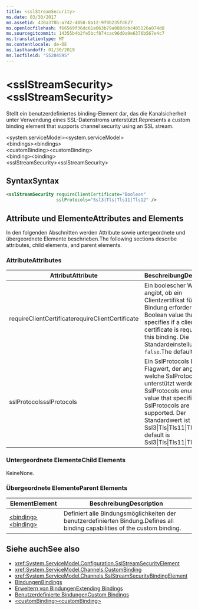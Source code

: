 ```yaml
---
title: <sslStreamSecurity>
ms.date: 03/30/2017
ms.assetid: 430a378b-a742-4858-8a12-9f9b235fd627
ms.openlocfilehash: f66569f36dc61a063b79a088dcbc405126a074d8
ms.sourcegitcommit: 14355b4b2fe5bcf874cac96d0a9e6376b567e4c7
ms.translationtype: MT
ms.contentlocale: de-DE
ms.lasthandoff: 01/30/2019
ms.locfileid: "55284595"
---
```

# <a name="sslstreamsecurity"></a><span data-ttu-id="002e4-101">\<sslStreamSecurity></span><span class="sxs-lookup"><span data-stu-id="002e4-101">\<sslStreamSecurity></span></span>
<span data-ttu-id="002e4-102">Stellt ein benutzerdefiniertes binding-Element dar, das die Kanalsicherheit unter Verwendung eines SSL-Datenstroms unterstützt.</span><span class="sxs-lookup"><span data-stu-id="002e4-102">Represents a custom binding element that supports channel security using an SSL stream.</span></span>  
  
 <span data-ttu-id="002e4-103">\<system.serviceModel></span><span class="sxs-lookup"><span data-stu-id="002e4-103">\<system.serviceModel></span></span>  
<span data-ttu-id="002e4-104">\<bindings></span><span class="sxs-lookup"><span data-stu-id="002e4-104">\<bindings></span></span>  
<span data-ttu-id="002e4-105">\<customBinding></span><span class="sxs-lookup"><span data-stu-id="002e4-105">\<customBinding></span></span>  
<span data-ttu-id="002e4-106">\<binding></span><span class="sxs-lookup"><span data-stu-id="002e4-106">\<binding></span></span>  
<span data-ttu-id="002e4-107">\<sslStreamSecurity></span><span class="sxs-lookup"><span data-stu-id="002e4-107">\<sslStreamSecurity></span></span>  
  
## <a name="syntax"></a><span data-ttu-id="002e4-108">Syntax</span><span class="sxs-lookup"><span data-stu-id="002e4-108">Syntax</span></span>  
  
```xml  
<sslStreamSecurity requireClientCertificate="Boolean"
                   sslProtocols="Ssl3|Tls|Tls11|Tls12" />
```  
  
## <a name="attributes-and-elements"></a><span data-ttu-id="002e4-109">Attribute und Elemente</span><span class="sxs-lookup"><span data-stu-id="002e4-109">Attributes and Elements</span></span>  
 <span data-ttu-id="002e4-110">In den folgenden Abschnitten werden Attribute sowie untergeordnete und übergeordnete Elemente beschrieben.</span><span class="sxs-lookup"><span data-stu-id="002e4-110">The following sections describe attributes, child elements, and parent elements.</span></span>  
  
### <a name="attributes"></a><span data-ttu-id="002e4-111">Attribute</span><span class="sxs-lookup"><span data-stu-id="002e4-111">Attributes</span></span>  
  
|<span data-ttu-id="002e4-112">Attribut</span><span class="sxs-lookup"><span data-stu-id="002e4-112">Attribute</span></span>|<span data-ttu-id="002e4-113">Beschreibung</span><span class="sxs-lookup"><span data-stu-id="002e4-113">Description</span></span>|  
|---------------|-----------------|  
|<span data-ttu-id="002e4-114">requireClientCertificate</span><span class="sxs-lookup"><span data-stu-id="002e4-114">requireClientCertificate</span></span>|<span data-ttu-id="002e4-115">Ein boolescher Wert, der angibt, ob ein Clientzertifikat für diese Bindung erforderlich ist.</span><span class="sxs-lookup"><span data-stu-id="002e4-115">A Boolean value that specifies if a client certificate is required for this binding.</span></span> <span data-ttu-id="002e4-116">Die Standardeinstellung ist `false`.</span><span class="sxs-lookup"><span data-stu-id="002e4-116">The default is `false`.</span></span>|  
|<span data-ttu-id="002e4-117">sslProtocols</span><span class="sxs-lookup"><span data-stu-id="002e4-117">sslProtocols</span></span>|<span data-ttu-id="002e4-118">Ein SslProtocols Enum-Flagwert, der angibt, welche SslProtocols unterstützt werden.</span><span class="sxs-lookup"><span data-stu-id="002e4-118">A SslProtocols enum flag value that specifies which SslProtocols are supported.</span></span> <span data-ttu-id="002e4-119">Der Standardwert ist Ssl3&#124;Tls&#124;Tls11&#124;Tls12.</span><span class="sxs-lookup"><span data-stu-id="002e4-119">The default is Ssl3&#124;Tls&#124;Tls11&#124;Tls12.</span></span>|  
  
### <a name="child-elements"></a><span data-ttu-id="002e4-120">Untergeordnete Elemente</span><span class="sxs-lookup"><span data-stu-id="002e4-120">Child Elements</span></span>  
 <span data-ttu-id="002e4-121">Keine</span><span class="sxs-lookup"><span data-stu-id="002e4-121">None.</span></span>  
  
### <a name="parent-elements"></a><span data-ttu-id="002e4-122">Übergeordnete Elemente</span><span class="sxs-lookup"><span data-stu-id="002e4-122">Parent Elements</span></span>  
  
|<span data-ttu-id="002e4-123">Element</span><span class="sxs-lookup"><span data-stu-id="002e4-123">Element</span></span>|<span data-ttu-id="002e4-124">Beschreibung</span><span class="sxs-lookup"><span data-stu-id="002e4-124">Description</span></span>|  
|-------------|-----------------|  
|[<span data-ttu-id="002e4-125">\<binding></span><span class="sxs-lookup"><span data-stu-id="002e4-125">\<binding></span></span>](../../../../../docs/framework/misc/binding.md)|<span data-ttu-id="002e4-126">Definiert alle Bindungsmöglichkeiten der benutzerdefinierten Bindung.</span><span class="sxs-lookup"><span data-stu-id="002e4-126">Defines all binding capabilities of the custom binding.</span></span>|  
  
## <a name="see-also"></a><span data-ttu-id="002e4-127">Siehe auch</span><span class="sxs-lookup"><span data-stu-id="002e4-127">See also</span></span>
- <xref:System.ServiceModel.Configuration.SslStreamSecurityElement>
- <xref:System.ServiceModel.Channels.CustomBinding>
- <xref:System.ServiceModel.Channels.SslStreamSecurityBindingElement>
- [<span data-ttu-id="002e4-128">Bindungen</span><span class="sxs-lookup"><span data-stu-id="002e4-128">Bindings</span></span>](../../../../../docs/framework/wcf/bindings.md)
- [<span data-ttu-id="002e4-129">Erweitern von Bindungen</span><span class="sxs-lookup"><span data-stu-id="002e4-129">Extending Bindings</span></span>](../../../../../docs/framework/wcf/extending/extending-bindings.md)
- [<span data-ttu-id="002e4-130">Benutzerdefinierte Bindungen</span><span class="sxs-lookup"><span data-stu-id="002e4-130">Custom Bindings</span></span>](../../../../../docs/framework/wcf/extending/custom-bindings.md)
- [<span data-ttu-id="002e4-131">\<customBinding></span><span class="sxs-lookup"><span data-stu-id="002e4-131">\<customBinding></span></span>](../../../../../docs/framework/configure-apps/file-schema/wcf/custombinding.md)
